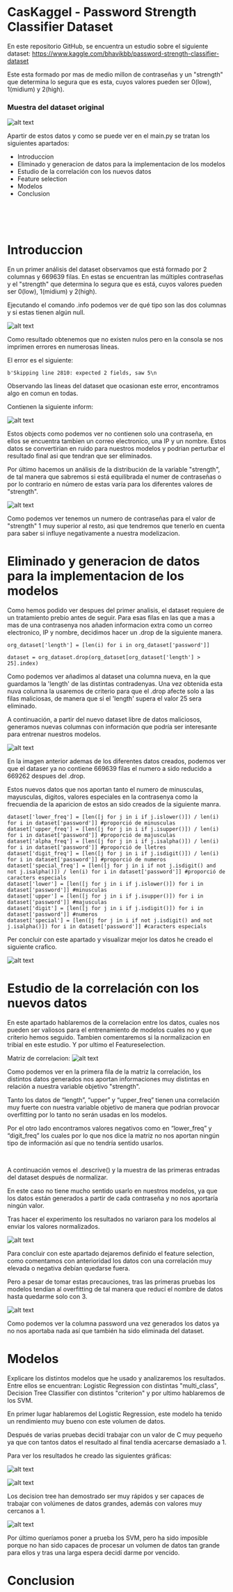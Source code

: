 # CasKaggel - Password Strength Classifier Dataset

En este repositorio GitHub, se encuentra un estudio sobre el siguiente dataset: https://www.kaggle.com/bhavikbb/password-strength-classifier-dataset

Este esta formado por mas de medio millon de contraseñas y un "strength" que determina lo segura que es esta, cuyos valores pueden ser 0(low), 1(midium) y 2(high).

### Muestra del dataset original

![alt text](https://github.com/Gabi-99/CasKaggel/blob/401c1591f94dd35a80fed4f732649102867f4553/img/Mostra%20dataset%20original.png)

Apartir de estos datos y como se puede ver en el main.py se tratan los siguientes apartados:

* Introduccion
* Eliminado y generacion de datos para la implementacion de los modelos
* Estudio de la correlación con los nuevos datos
* Feature selection
* Modelos
* Conclusion

<br/><br/><br/>

# Introduccion

En un primer análisis del dataset observamos que está formado por 2 columnas y 669639 filas.
En estas se encuentran las múltiples contraseñas y el "strength" que determina lo segura que es está, cuyos valores pueden ser 0(low), 1(midium) y 2(high). 

Ejecutando el comando .info podemos ver de qué tipo son las dos columnas y si estas tienen algún null. 

![alt text](https://github.com/Gabi-99/CasKaggel/blob/a55eb1d956ee80714b1526fda02e4638d9eddae0/img/Info%20dataset%20original.png)

Como resultado obtenemos que no existen nulos pero en la consola se nos imprimen errores en numerosas líneas. 

El error es el siguiente: 
```
b'Skipping line 2810: expected 2 fields, saw 5\n
```

Observando las lineas del dataset que ocasionan este error, encontramos algo en comun en todas. 

Contienen la siguiente inform:

![alt text](https://github.com/Gabi-99/CasKaggel/blob/a55eb1d956ee80714b1526fda02e4638d9eddae0/img/Dades%20a%20filtrar.png)

Estos objects como podemos ver no contienen solo una contraseña, en ellos se encuentra tambien un correo electronico, una IP y un nombre. Estos datos se convertirian en ruido para nuestros modelos y podrian perturbar el resultado final asi que tendran que ser eliminados.

Por último hacemos un análisis de la distribución de la variable "strength", de tal manera que sabremos si está equilibrada el numer de contraseñas o por lo contrario en número de estas varía para los diferentes valores de "strength".

![alt text](https://github.com/Gabi-99/CasKaggel/blob/8d4a7504bce861f0add2c0842945fb59de988e52/img/distribuci%C3%B3.png)

Como podemos ver tenemos un numero de contraseñas para el valor de "strength" 1 muy superior al resto, asi que tendremos que tenerlo en cuenta para saber si influye negativamente a nuestra modelizacion.


# Eliminado y generacion de datos para la implementacion de los modelos

Como hemos podido ver despues del primer analisis, el dataset requiere de un tratamiento prebio antes de seguir. 
Para esas filas en las que a mas a mas de una contrasenya nos añaden informacion extra como un correo electronico, IP y nombre, decidimos hacer un .drop de la siguiente manera.

```
org_dataset['length'] = [len(i) for i in org_dataset['password']]

dataset = org_dataset.drop(org_dataset[org_dataset['length'] > 25].index)
```

Como podemos ver añadimos al dataset una columna nueva, en la que guardamos la 'length' de las distintas contradenyas.
Una vez obtenida esta nuva columna la usaremos de criterio para que el .drop afecte solo a las filas maliciosas, de manera que si el 'length' supera el valor 25 sera eliminado.

A continuación, a partir del nuevo dataset libre de datos maliciosos, generamos nuevas columnas con información que podría ser interesante para entrenar nuestros modelos.

![alt text](https://github.com/Gabi-99/CasKaggel/blob/f4083699d0f76d4ffc56a36826fd172c4515fdca/img/info%20dades%20generades.png)

En la imagen anterior ademas de los diferentes datos creados, podemos ver que el dataser ya no contiene 669639 filas el numero a sido reducido a 669262 despues del .drop.

Estos nuevos datos que nos aportan tanto el numero de minusculas, mayusculas, digitos, valores especiales en la contrasenya como la frecuendia de la aparicion de estos an sido creados de la siguiente manra.

```
dataset['lower_freq'] = [len([j for j in i if j.islower()]) / len(i) for i in dataset['password']] #proporció de minusculas
dataset['upper_freq'] = [len([j for j in i if j.isupper()]) / len(i) for i in dataset['password']] #proporció de majusculas
dataset['alpha_freq'] = [len([j for j in i if j.isalpha()]) / len(i) for i in dataset['password']] #proporció de lletres
dataset['digit_freq'] = [len([j for j in i if j.isdigit()]) / len(i) for i in dataset['password']] #proporció de numeros
dataset['special_freq'] = [len([j for j in i if not j.isdigit() and not j.isalpha()]) / len(i) for i in dataset['password']] #proporció de caracters especials
dataset['lower'] = [len([j for j in i if j.islower()]) for i in dataset['password']] #minusculas
dataset['upper'] = [len([j for j in i if j.isupper()]) for i in dataset['password']] #majusculas
dataset['digit'] = [len([j for j in i if j.isdigit()]) for i in dataset['password']] #numeros
dataset['special'] = [len([j for j in i if not j.isdigit() and not j.isalpha()]) for i in dataset['password']] #caracters especials
```

Per concluir con este apartado y visualizar mejor los datos he creado el siguiente crafico.

![alt text](https://github.com/Gabi-99/CasKaggel/blob/e33431b56b658d99c371af3d4017a58a48aa7bdf/img/Grafica%20de%20les%20dades%20generades.png)


# Estudio de la correlación con los nuevos datos

En este apartado hablaremos de la correlacion entre los datos, cuales nos pueden ser valiosos para el entrenamiento de modelos cuales no y que criterio hemos seguido.
Tambien comentaremos si la normalizacion en tribial en este estudio.
Y por ultimo el Featureselection.

Matriz de correlacion:
![alt text](https://github.com/Gabi-99/CasKaggel/blob/e33431b56b658d99c371af3d4017a58a48aa7bdf/img/Correlaci%C3%B3.png)

Como podemos ver en la primera fila de la matriz la correlación, los distintos datos generados nos aportan informaciones muy distintas en relación a nuestra variable objetivo "strength".

Tanto los datos de “length”, “upper” y “upper_freq” tienen una correlación muy fuerte con nuestra variable objetivo de manera que podrían provocar overfitting por lo tanto no serán usadas en los modelos.

Por el otro lado encontramos valores negativos como en “lower_freq” y “digit_freq” los cuales por lo que nos dice la matriz no nos aportan ningún tipo de información así que no tendría sentido usarlos.

<br/>

A continuación vemos el .descrive() y la muestra de las primeras entradas del dataset después de normalizar.

En este caso no tiene mucho sentido usarlo en nuestros modelos, ya que los datos están generados a partir de cada contraseña y no nos aportaría ningún valor.

Tras hacer el experimento los resultados no variaron para los modelos al enviar los valores normalizados. 

![alt text](https://github.com/Gabi-99/CasKaggel/blob/e33431b56b658d99c371af3d4017a58a48aa7bdf/img/normalitzaci%C3%B3.png)

Para concluir con este apartado dejaremos definido el feature selection, como comentamos con anterioridad los datos con una correlación muy elevada o negativa debían quedarse fuera.

Pero a pesar de tomar estas precauciones, tras las primeras pruebas los modelos tendían al overfitting de tal manera que reducí el nombre de datos hasta quedarme solo con 3.

![alt text](https://github.com/Gabi-99/CasKaggel/blob/e33431b56b658d99c371af3d4017a58a48aa7bdf/img/featur%20selection.png)

Como podemos ver la columna password una vez generados los datos ya no nos aportaba nada así que también ha sido eliminada del dataset.

# Modelos

Explicare los distintos modelos que he usado y analizaremos los resultados. Entre ellos se encuentran: Logistic Regression con distintas "multi_class", Decision Tree Classifier con distintos "criterion" y por ultimo hablaremos de los SVM.

En primer lugar hablaremos del Logistic Regression, este modelo ha tenido un rendimiento muy bueno con este volumen de datos.

Después de varias pruebas decidí trabajar con un valor de C muy pequeño ya que con tantos datos el resultado al final tendía acercarse demasiado a 1.

Para ver los resultados he creado las siguientes gráficas:

![alt text](https://github.com/Gabi-99/CasKaggel/blob/e33431b56b658d99c371af3d4017a58a48aa7bdf/img/Logistic%20Regression%20ovr.png)

![alt text](https://github.com/Gabi-99/CasKaggel/blob/e33431b56b658d99c371af3d4017a58a48aa7bdf/img/Logistic%20Regression%20multinomial.png)

Los decision tree han demostrado ser muy rápidos y ser capaces de trabajar con volúmenes de datos grandes, además con valores muy cercanos a 1.

![alt text](https://github.com/Gabi-99/CasKaggel/blob/e33431b56b658d99c371af3d4017a58a48aa7bdf/img/Accuracy%20dTree.png)

Por último queríamos poner a prueba los SVM, pero ha sido imposible porque no han sido capaces de procesar un volumen de datos tan grande para ellos y tras una larga espera decidí darme por vencido.

# Conclusion
